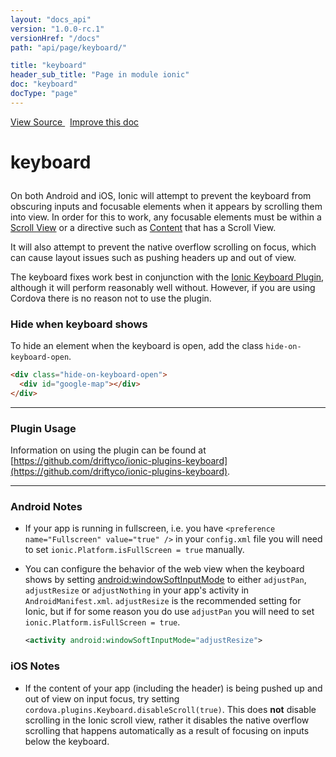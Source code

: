 ```yaml
---
layout: "docs_api"
version: "1.0.0-rc.1"
versionHref: "/docs"
path: "api/page/keyboard/"

title: "keyboard"
header_sub_title: "Page in module ionic"
doc: "keyboard"
docType: "page"
---
```


<div class="improve-docs">
  <a href='http://github.com/driftyco/ionic/tree/master/js/utils/keyboard.js#L1'>
    View Source
  </a>
  &nbsp;
  <a href='http://github.com/driftyco/ionic/edit/master/js/utils/keyboard.js#L1'>
    Improve this doc
  </a>
</div>




<h1 class="api-title">

  keyboard



</h1>





On both Android and iOS, Ionic will attempt to prevent the keyboard from
obscuring inputs and focusable elements when it appears by scrolling them
into view.  In order for this to work, any focusable elements must be within
a [Scroll View](http://ionicframework.com/docs/api/directive/ionScroll/)
or a directive such as [Content](http://ionicframework.com/docs/api/directive/ionContent/)
that has a Scroll View.

It will also attempt to prevent the native overflow scrolling on focus,
which can cause layout issues such as pushing headers up and out of view.

The keyboard fixes work best in conjunction with the
[Ionic Keyboard Plugin](https://github.com/driftyco/ionic-plugins-keyboard),
although it will perform reasonably well without.  However, if you are using
Cordova there is no reason not to use the plugin.

### Hide when keyboard shows

To hide an element when the keyboard is open, add the class `hide-on-keyboard-open`.

```html
<div class="hide-on-keyboard-open">
  <div id="google-map"></div>
</div>
```
----------

### Plugin Usage
Information on using the plugin can be found at
[https://github.com/driftyco/ionic-plugins-keyboard](https://github.com/driftyco/ionic-plugins-keyboard).

----------

### Android Notes
- If your app is running in fullscreen, i.e. you have
  `<preference name="Fullscreen" value="true" />` in your `config.xml` file
  you will need to set `ionic.Platform.isFullScreen = true` manually.

- You can configure the behavior of the web view when the keyboard shows by setting
  [android:windowSoftInputMode](http://developer.android.com/reference/android/R.attr.html#windowSoftInputMode)
  to either `adjustPan`, `adjustResize` or `adjustNothing` in your app's
  activity in `AndroidManifest.xml`. `adjustResize` is the recommended setting
  for Ionic, but if for some reason you do use `adjustPan` you will need to
  set `ionic.Platform.isFullScreen = true`.

  ```xml
  <activity android:windowSoftInputMode="adjustResize">

  ```

### iOS Notes
- If the content of your app (including the header) is being pushed up and
  out of view on input focus, try setting `cordova.plugins.Keyboard.disableScroll(true)`.
  This does **not** disable scrolling in the Ionic scroll view, rather it
  disables the native overflow scrolling that happens automatically as a
  result of focusing on inputs below the keyboard.










  

  
  
  






